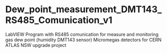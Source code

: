 # Dew_point_measurement_DMT143_RS485_Comunication_v1
LabVIEW Program with RS485 comunication for measure and monitoring gas dew point (humidity DMT143 sensor) 
Micromegas detectors for CERN ATLAS NSW upgrade project
